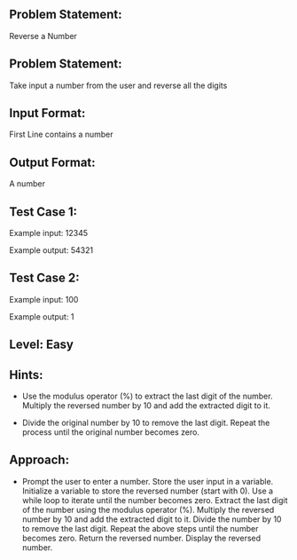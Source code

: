 ## Problem Statement:
Reverse a Number

## Problem Statement:
Take input a number from the user and reverse 
all the digits 


## Input Format:
First Line contains a number

## Output Format:
A number

## Test Case 1:
Example input:
12345

Example output:
54321

## Test Case 2:
Example input:
100

Example output:
1

## Level: Easy

## Hints:
- Use the modulus operator (%) to extract the last 
digit of the number.
Multiply the reversed number by 10 and add the 
extracted digit to it.

- Divide the original number by 10 to remove 
the last digit.
Repeat the process until the original number 
becomes zero.

## Approach:
- Prompt the user to enter a number.
Store the user input in a variable.
Initialize a variable to store the reversed number (start with 0).
Use a while loop to iterate until the number becomes zero.
Extract the last digit of the number using the modulus operator (%).
Multiply the reversed number by 10 and add the extracted digit to it.
Divide the number by 10 to remove the last digit.
Repeat the above steps until the number becomes zero.
Return the reversed number.
Display the reversed number.
